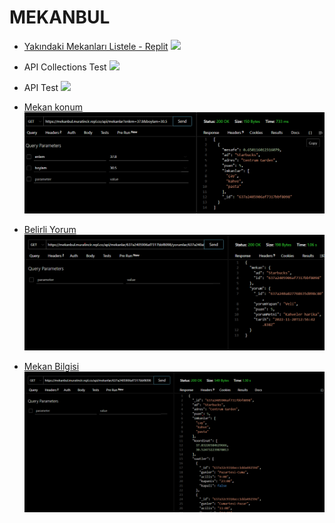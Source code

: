 # MEKANBUL
- [Yakındaki Mekanları Listele - Replit](https://mekanbul.muratincir.repl.co/?enlem=33&boylam=37)
  ![](https://github.com/muratincir/mekanbul/blob/odev7/resimler/replit.png)
  
-  API Collections Test
  ![](https://github.com/muratincir/mekanbul/blob/odev6/resimler/collectionTest.png)
  
-  API Test
  ![](https://github.com/muratincir/mekanbul/blob/odev6/resimler/API%20Test.png)
  
- [Mekan konum](https://mekanbul.muratincir.repl.co/api/mekanlar?enlem=37.8&boylam=30.5)
  ![](https://github.com/Murattincirr/mekanbul/blob/odev5/resimler/konumMekan.png)
 
- [Belirli Yorum](https://mekanbul.muratincir.repl.co/api/mekanlar/637a2405906af7317bbf8098/yorumlar/637a240a827768635d098c80)
  ![](https://github.com/Murattincirr/mekanbul/blob/odev5/resimler/belirliYorum.png)

- [Mekan Bilgisi](https://mekanbul.muratincir.repl.co/api/mekanlar/637a2405906af7317bbf8098)
  ![](https://github.com/Murattincirr/mekanbul/blob/odev5/resimler/mekanBilgisi.png)
